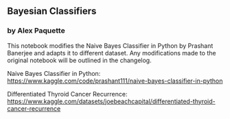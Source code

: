 ## Bayesian Classifiers
### by Alex Paquette

This notebook modifies the Naive Bayes Classifier in Python by Prashant Banerjee and adapts it to different dataset. Any modifications made to the original notebook will be outlined in the changelog.

Naive Bayes Classifier in Python: https://www.kaggle.com/code/prashant111/naive-bayes-classifier-in-python

Differentiated Thyroid Cancer Recurrence: https://www.kaggle.com/datasets/joebeachcapital/differentiated-thyroid-cancer-recurrence
